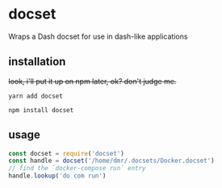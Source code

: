 docset
======

Wraps a Dash docset for use in dash-like applications

installation
------------

~~look, i'll put it up on npm later, ok? don't judge me.~~

`yarn add docset`

`npm install docset`

usage
-----

```javascript
const docset = require('docset')
const handle = docset('/home/dmr/.docsets/Docker.docset')
// find the `docker-compose run` entry
handle.lookup('do com run')
```

